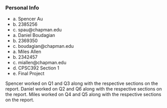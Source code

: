 ### Personal Info
<ul>
<li>a. Spencer Au</li>
<li>b. 2385256</li>
<li>c. spau@chapman.edu</li>

<li>a. Daniel Boudagian </li>
<li>b. 2369350</li>
<li>c. boudagian@chapman.edu </li>

<li>a. Miles Allen</li>
<li>b. 2342457</li>
<li>c. miallen@chapman.edu</li>

<li>d. CPSC392 Section 1</li>
<li>e. Final Project</li>
</ul>

Spencer worked on Q1 and Q3 along with the respective sections on the report. 
Daniel worked on Q2 and Q6 along with the respective sections on the report. 
Miles worked on Q4 and Q5 along with the respective sections on the report.
